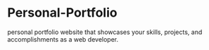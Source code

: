 # Personal-Portfolio
personal portfolio website that showcases your skills, projects, and accomplishments as a web developer.
